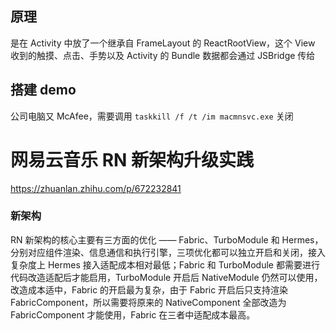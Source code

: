 
## 原理
是在 Activity 中放了一个继承自 FrameLayout 的 ReactRootView，这个 View 收到的触摸、点击、手势以及 Activity 的 Bundle 数据都会通过 JSBridge 传给





## 搭建 demo

公司电脑又 McAfee，需要调用 `taskkill /f /t /im macmnsvc.exe` 关闭




# 网易云音乐 RN 新架构升级实践

https://zhuanlan.zhihu.com/p/672232841

### 新架构
RN 新架构的核心主要有三方面的优化 —— Fabric、TurboModule 和 Hermes，分别对应组件渲染、信息通信和执行引擎，三项优化都可以独立开启和关闭，接入复杂度上 Hermes 接入适配成本相对最低；Fabric 和 TurboModule 都需要进行代码改造适配后才能启用，TurboModule 开启后 NativeModule 仍然可以使用，改造成本适中，Fabric 的开启最为复杂，由于 Fabric 开启后只支持渲染 FabricComponent，所以需要将原来的 NativeComponent 全部改造为 FabricComponent 才能使用，Fabric 在三者中适配成本最高。